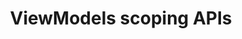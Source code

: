 ---
layout: default
title: ViewModels scoping APIs
grand_parent: Lifecycle-aware components
nav_order: 3
parent: ViewModel
---